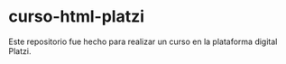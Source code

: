 # curso-html-platzi
Este repositorio fue hecho para realizar un curso en la plataforma digital Platzi.
